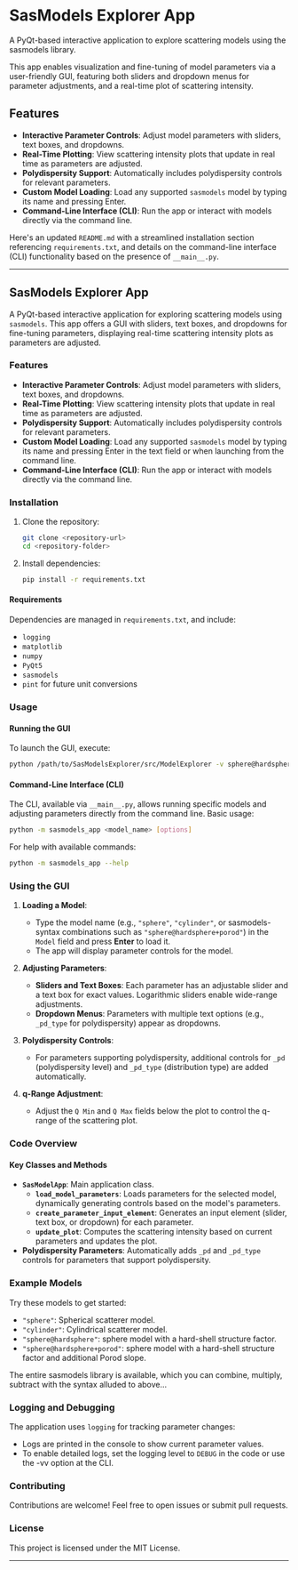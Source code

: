 # SasModels Explorer App

A PyQt-based interactive application to explore scattering models using the sasmodels library. 

This app enables visualization and fine-tuning of model parameters via a user-friendly GUI, featuring both sliders and dropdown menus for parameter adjustments, and a real-time plot of scattering intensity.

## Features

- **Interactive Parameter Controls**: Adjust model parameters with sliders, text boxes, and dropdowns.
- **Real-Time Plotting**: View scattering intensity plots that update in real time as parameters are adjusted.
- **Polydispersity Support**: Automatically includes polydispersity controls for relevant parameters.
- **Custom Model Loading**: Load any supported `sasmodels` model by typing its name and pressing Enter.
- **Command-Line Interface (CLI)**: Run the app or interact with models directly via the command line.

Here's an updated `README.md` with a streamlined installation section referencing `requirements.txt`, and details on the command-line interface (CLI) functionality based on the presence of `__main__.py`.

---

## SasModels Explorer App

A PyQt-based interactive application for exploring scattering models using `sasmodels`. This app offers a GUI with sliders, text boxes, and dropdowns for fine-tuning parameters, displaying real-time scattering intensity plots as parameters are adjusted.

### Features
- **Interactive Parameter Controls**: Adjust model parameters with sliders, text boxes, and dropdowns.
- **Real-Time Plotting**: View scattering intensity plots that update in real time as parameters are adjusted.
- **Polydispersity Support**: Automatically includes polydispersity controls for relevant parameters.
- **Custom Model Loading**: Load any supported `sasmodels` model by typing its name and pressing Enter in the text field or when launching from the command line.
- **Command-Line Interface (CLI)**: Run the app or interact with models directly via the command line.

### Installation

1. Clone the repository:
   ```bash
   git clone <repository-url>
   cd <repository-folder>
   ```

2. Install dependencies:
   ```bash
   pip install -r requirements.txt
   ```

#### Requirements
Dependencies are managed in `requirements.txt`, and include:
   - `logging`
   - `matplotlib`
   - `numpy`
   - `PyQt5`
   - `sasmodels`
   - `pint` for future unit conversions

### Usage

#### Running the GUI
To launch the GUI, execute:
```bash
python /path/to/SasModelsExplorer/src/ModelExplorer -v sphere@hardsphere
```

#### Command-Line Interface (CLI)
The CLI, available via `__main__.py`, allows running specific models and adjusting parameters directly from the command line. Basic usage:
```bash
python -m sasmodels_app <model_name> [options]
```

For help with available commands:
```bash
python -m sasmodels_app --help
```

### Using the GUI

1. **Loading a Model**: 
   - Type the model name (e.g., `"sphere"`, `"cylinder"`, or sasmodels-syntax combinations such as `"sphere@hardsphere+porod"`) in the `Model` field and press **Enter** to load it.
   - The app will display parameter controls for the model.

2. **Adjusting Parameters**:
   - **Sliders and Text Boxes**: Each parameter has an adjustable slider and a text box for exact values. Logarithmic sliders enable wide-range adjustments.
   - **Dropdown Menus**: Parameters with multiple text options (e.g., `_pd_type` for polydispersity) appear as dropdowns.

3. **Polydispersity Controls**:
   - For parameters supporting polydispersity, additional controls for `_pd` (polydispersity level) and `_pd_type` (distribution type) are added automatically.

4. **q-Range Adjustment**:
   - Adjust the `Q Min` and `Q Max` fields below the plot to control the q-range of the scattering plot.

### Code Overview

#### Key Classes and Methods
- **`SasModelApp`**: Main application class.
  - **`load_model_parameters`**: Loads parameters for the selected model, dynamically generating controls based on the model's parameters.
  - **`create_parameter_input_element`**: Generates an input element (slider, text box, or dropdown) for each parameter.
  - **`update_plot`**: Computes the scattering intensity based on current parameters and updates the plot.
- **Polydispersity Parameters**: Automatically adds `_pd` and `_pd_type` controls for parameters that support polydispersity.

### Example Models
Try these models to get started:
- `"sphere"`: Spherical scatterer model.
- `"cylinder"`: Cylindrical scatterer model.
- `"sphere@hardsphere"`: sphere model with a hard-shell structure factor.
- `"sphere@hardsphere+porod"`: sphere model with a hard-shell structure factor and additional Porod slope.

The entire sasmodels library is available, which you can combine, multiply, subtract with the syntax alluded to above...

### Logging and Debugging
The application uses `logging` for tracking parameter changes:
- Logs are printed in the console to show current parameter values.
- To enable detailed logs, set the logging level to `DEBUG` in the code or use the -vv option at the CLI. 

### Contributing
Contributions are welcome! Feel free to open issues or submit pull requests.

### License
This project is licensed under the MIT License.

---